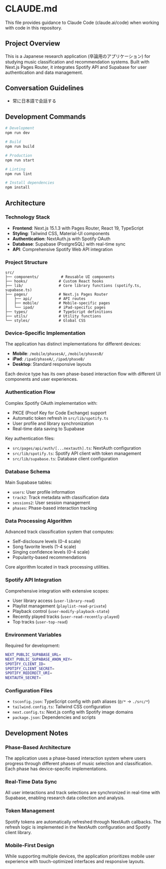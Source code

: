 # CLAUDE.md

This file provides guidance to Claude Code (claude.ai/code) when working with code in this repository.

## Project Overview

This is a Japanese research application (卒論用のアプリケーション) for studying music classification and recommendation systems. Built with Next.js Pages Router, it integrates Spotify API and Supabase for user authentication and data management.

## Conversation Guidelines

- 常に日本語で会話する

## Development Commands

```bash
# Development
npm run dev

# Build
npm run build

# Production
npm run start

# Linting
npm run lint

# Install dependencies
npm install
```

## Architecture

### Technology Stack

- **Frontend**: Next.js 15.1.3 with Pages Router, React 19, TypeScript
- **Styling**: Tailwind CSS, Material-UI components
- **Authentication**: NextAuth.js with Spotify OAuth
- **Database**: Supabase (PostgreSQL) with real-time sync
- **API**: Comprehensive Spotify Web API integration

### Project Structure

```
src/
├── components/          # Reusable UI components
├── hooks/              # Custom React hooks
├── lib/                # Core library functions (spotify.ts, supabase.ts)
├── pages/              # Next.js Pages Router
│   ├── api/            # API routes
│   ├── mobile/         # Mobile-specific pages
│   └── ipad/           # iPad-specific pages
├── types/              # TypeScript definitions
├── utils/              # Utility functions
└── styles/             # Global CSS
```

### Device-Specific Implementation

The application has distinct implementations for different devices:

- **Mobile**: `/mobile/phasesA/`, `/mobile/phasesB/`
- **iPad**: `/ipad/phaseA/`, `/ipad/phaseB/`
- **Desktop**: Standard responsive layouts

Each device type has its own phase-based interaction flow with different UI components and user experiences.

### Authentication Flow

Complex Spotify OAuth implementation with:

- PKCE (Proof Key for Code Exchange) support
- Automatic token refresh in `src/lib/spotify.ts`
- User profile and library synchronization
- Real-time data saving to Supabase

Key authentication files:

- `src/pages/api/auth/[...nextauth].ts`: NextAuth configuration
- `src/lib/spotify.ts`: Spotify API client with token management
- `src/lib/supabase.ts`: Database client configuration

### Database Schema

Main Supabase tables:

- `users`: User profile information
- `track2`: Track metadata with classification data
- `sessions2`: User session management
- `phases`: Phase-based interaction tracking

### Data Processing Algorithm

Advanced track classification system that computes:

- Self-disclosure levels (0-4 scale)
- Song favorite levels (1-4 scale)
- Singing confidence levels (0-4 scale)
- Popularity-based recommendations

Core algorithm located in track processing utilities.

### Spotify API Integration

Comprehensive integration with extensive scopes:

- User library access (`user-library-read`)
- Playlist management (`playlist-read-private`)
- Playback control (`user-modify-playback-state`)
- Recently played tracks (`user-read-recently-played`)
- Top tracks (`user-top-read`)

### Environment Variables

Required for development:

```bash
NEXT_PUBLIC_SUPABASE_URL=
NEXT_PUBLIC_SUPABASE_ANON_KEY=
SPOTIFY_CLIENT_ID=
SPOTIFY_CLIENT_SECRET=
SPOTIFY_REDIRECT_URI=
NEXTAUTH_SECRET=
```

### Configuration Files

- `tsconfig.json`: TypeScript config with path aliases (`@/*` → `./src/*`)
- `tailwind.config.ts`: Tailwind CSS configuration
- `next.config.ts`: Next.js config with Spotify image domains
- `package.json`: Dependencies and scripts

## Development Notes

### Phase-Based Architecture

The application uses a phase-based interaction system where users progress through different phases of music selection and classification. Each phase has device-specific implementations.

### Real-Time Data Sync

All user interactions and track selections are synchronized in real-time with Supabase, enabling research data collection and analysis.

### Token Management

Spotify tokens are automatically refreshed through NextAuth callbacks. The refresh logic is implemented in the NextAuth configuration and Spotify client library.

### Mobile-First Design

While supporting multiple devices, the application prioritizes mobile user experience with touch-optimized interfaces and responsive layouts.
